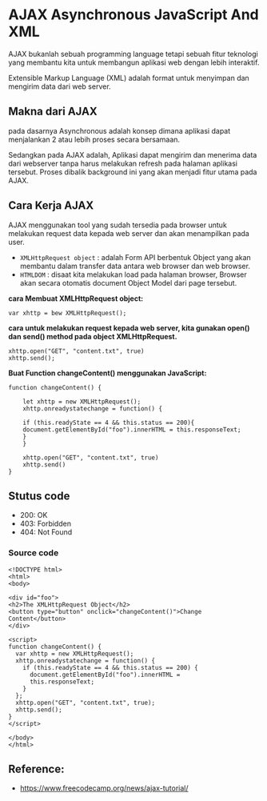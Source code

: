 # AJAX Asynchronous JavaScript And XML

AJAX bukanlah sebuah programming language tetapi sebuah fitur teknologi yang membantu kita untuk membangun aplikasi web dengan lebih interaktif.

Extensible Markup Language (XML) adalah format untuk menyimpan dan mengirim data dari web server.

## Makna dari AJAX

pada dasarnya Asynchronous adalah konsep dimana aplikasi dapat menjalankan 2 atau lebih proses secara bersamaan.

Sedangkan pada AJAX adalah, Aplikasi dapat mengirim dan menerima data dari webserver tanpa harus melakukan refresh pada halaman aplikasi tersebut.
Proses dibalik background ini yang akan menjadi fitur utama pada AJAX.

## Cara Kerja AJAX

AJAX menggunakan tool yang sudah tersedia pada browser untuk melakukan request data kepada web server dan akan menampilkan pada user.

- `XMLHttpRequest object` : adalah Form API berbentuk Object yang akan membantu dalam transfer data antara web browser dan web browser. 
- `HTMLDOM` : disaat kita melakukan load pada halaman browser, Browser akan secara otomatis document Object Model dari page tersebut.


**cara Membuat XMLHttpRequest object:**
```
var xhttp = bew XMLHttpRequest();
```

**cara untuk melakukan request kepada web server, kita gunakan open() dan send() method pada object XMLHttpRequest.**

```
xhttp.open("GET", "content.txt", true)
xhttp.send();
```

**Buat Function changeContent() menggunakan JavaScript:**

```
function changeContent() {

    let xhttp = new XMLHttpRequest();
    xhttp.onreadystatechange = function() {

    if (this.readyState == 4 && this.status == 200){
    document.getElementById("foo").innerHTML = this.responseText;
    }
    }

    xhttp.open("GET", "content.txt", true)
    xhttp.send()
}
```

## Stutus code 
- 200: OK 
- 403: Forbidden 
- 404: Not Found


### Source code 

```
<!DOCTYPE html>
<html>
<body>

<div id="foo">
<h2>The XMLHttpRequest Object</h2>
<button type="button" onclick="changeContent()">Change Content</button>
</div>

<script>
function changeContent() {
  var xhttp = new XMLHttpRequest();
  xhttp.onreadystatechange = function() {
    if (this.readyState == 4 && this.status == 200) {
      document.getElementById("foo").innerHTML =
      this.responseText;
    }
  };
  xhttp.open("GET", "content.txt", true);
  xhttp.send();
}
</script>

</body>
</html>
```



## Reference:

- https://www.freecodecamp.org/news/ajax-tutorial/

